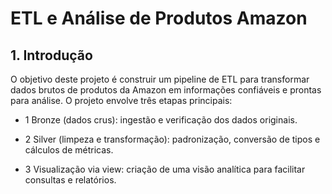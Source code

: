 # ETL e Análise de Produtos Amazon

## 1. Introdução

O objetivo deste projeto é construir um pipeline de ETL para transformar dados brutos de produtos da Amazon em informações confiáveis e prontas para análise.
O projeto envolve três etapas principais:

- 1 Bronze (dados crus): ingestão e verificação dos dados originais.

- 2 Silver (limpeza e transformação): padronização, conversão de tipos e cálculos de métricas.

- 3 Visualização via view: criação de uma visão analítica para facilitar consultas e relatórios.

